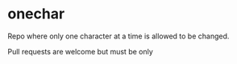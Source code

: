 # onechar

Repo where only one character at a time is allowed to be changed.

Pull requests are welcome but must be only
